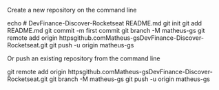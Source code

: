 Create a new repository on the command line

echo # DevFinance-Discover-Rocketseat  README.md
git init
git add README.md
git commit -m first commit
git branch -M matheus-gs
git remote add origin httpsgithub.comMatheus-gsDevFinance-Discover-Rocketseat.git
git push -u origin matheus-gs

Or push an existing repository from the command line

git remote add origin httpsgithub.comMatheus-gsDevFinance-Discover-Rocketseat.git
git branch -M matheus-gs
git push -u origin matheus-gs